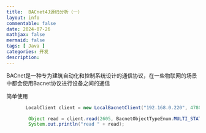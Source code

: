 ```yaml
---
title:  BACnet4J源码分析（一）
layout: info
commentable: false
date: 2024-07-26
mathjax: false
mermaid: false
tags: [ Java ]
categories: 开发
description: 
---
```




BACnet是一种专为建筑自动化和控制系统设计的通信协议，在一些物联网的场景中都会使用Bacnet协议进行设备之间的通信



简单使用

```java
       LocalClient client = new LocalBacnetClient("192.168.0.220", 47808, 2605);

        Object read = client.read(2605, BacnetObjectTypeEnum.MULTI_STATE_VALUE, 648);
        System.out.println("read " + read);
```













